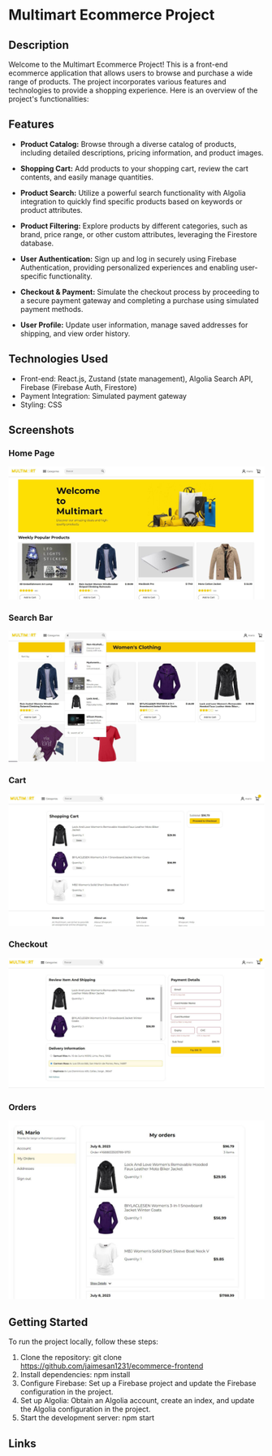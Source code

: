 # Multimart Ecommerce Project

## Description

Welcome to the Multimart Ecommerce Project! This is a front-end ecommerce application that allows users to browse and purchase a wide range of products. The project incorporates various features and technologies to provide a shopping experience. Here is an overview of the project's functionalities:

## Features

- **Product Catalog:** Browse through a diverse catalog of products, including detailed descriptions, pricing information, and product images.

- **Shopping Cart:** Add products to your shopping cart, review the cart contents, and easily manage quantities.

- **Product Search:** Utilize a powerful search functionality with Algolia integration to quickly find specific products based on keywords or product attributes.

- **Product Filtering:** Explore products by different categories, such as brand, price range, or other custom attributes, leveraging the Firestore database.

- **User Authentication:** Sign up and log in securely using Firebase Authentication, providing personalized experiences and enabling user-specific functionality.

- **Checkout & Payment:** Simulate the checkout process by proceeding to a secure payment gateway and completing a purchase using simulated payment methods.

- **User Profile:** Update user information, manage saved addresses for shipping, and view order history.

## Technologies Used

- Front-end: React.js, Zustand (state management), Algolia Search API, Firebase (Firebase Auth, Firestore)
- Payment Integration: Simulated payment gateway
- Styling: CSS

## Screenshots

### Home Page

![Home Page](/src/images/home.JPG)

### Search Bar

![Searchbar](/src/images/searchbar.JPG)

### Cart

![Cart](/src/images/cart.JPG)

### Checkout

![Checkout](/src/images/checkout.JPG)

### Orders

![Orders](/src/images/orders.JPG)

## Getting Started

To run the project locally, follow these steps:

1. Clone the repository: git clone https://github.com/jaimesan1231/ecommerce-frontend
2. Install dependencies: npm install
3. Configure Firebase: Set up a Firebase project and update the Firebase configuration in the project.
4. Set up Algolia: Obtain an Algolia account, create an index, and update the Algolia configuration in the project.
5. Start the development server: npm start

## Links
